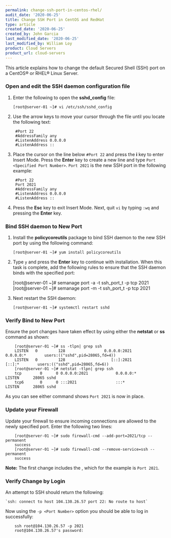 ```yaml
---
permalink: change-ssh-port-in-centos-rhel/
audit_date: '2020-06-25'
title: Change SSH Port in CentOS and RedHat
type: article
created_date: '2020-06-25'
created_by: John Garcia
last_modified_date: '2020-06-25'
last_modified_by: William Loy
product: Cloud Servers
product_url: cloud-servers
---
```


This article explains how to change the default Secured Shell (SSH) port on a CentOS&reg; or RHEL&reg; Linux Server.

### Open and edit the SSH daemon configuration file

1. Enter the following to open the **sshd_config** file:


    `[root@server-01 ~]# vi /etc/ssh/sshd_config`

2. Use the arrow keys to move your cursor through the file until you locate the following text:


        #Port 22
        #AddressFamily any
        #ListenAddress 0.0.0.0
        #ListenAddress ::

3. Place the cursor on the line below `#Port 22` and press the **i** key to enter Insert Mode. Press the **Enter** key to create a new line and type `Port <Specified Port Number>`. `Port 2021` is the new SSH port in the following example:


        #Port 22
        Port 2021
        #AddressFamily any
        #ListenAddress 0.0.0.0
        #ListenAddress ::


4. Press the **Esc** key to exit Insert Mode. Next, quit `vi` by typing `:wq` and pressing the **Enter** key.

### Bind SSH daemon to New Port

1. Install the **policycoreutils** package to bind SSH daemon to the new SSH port by using the following command:


    `[root@server-01 ~]# yum install policycoreutils`


2. Type `y` and press the **Enter** key to continue with installation. When this task is complete, add the following rules to ensure that the SSH daemon binds with the specified port:  


    [root@server-01 ~]# semanage port -a -t ssh_port_t -p tcp 2021
    [root@server-01 ~]# semanage port -m -t ssh_port_t -p tcp 2021


3. Next restart the SSH daemon:

    `[root@server-01 ~]# systemctl restart sshd`


### Verify Bind to New Port

Ensure the port changes have taken effect by using either the **netstat** or **ss** command as shown:

        [root@server-01 ~]# ss -tlpn| grep ssh
        LISTEN   0         128                 0.0.0.0:2021             0.0.0.0:*        users:(("sshd",pid=28065,fd=4))
        LISTEN   0         128                    [::]:2021                [::]:*        users:(("sshd",pid=28065,fd=6))
        [root@server-01 ~]# netstat -tlpn| grep ssh
        tcp        0      0 0.0.0.0:2021            0.0.0.0:*               LISTEN      28065 sshd
        tcp6       0      0 :::2021                 :::*                    LISTEN      28065 sshd

As you can see either command shows `Port 2021` is now in place.

### Update your Firewall

Update your firewall to ensure incoming connections are allowed to the newly specified port.  Enter the following two lines:

        [root@server-01 ~]# sudo firewall-cmd --add-port=2021/tcp --permanent
        success
        [root@server-01 ~]# sudo firewall-cmd --remove-service=ssh --permanent
        success

**Note:** The first change includes the **<desired port>**, which for the example is `Port 2021`.

### Verify Change by Login

An attempt to SSH should return the following:

    `ssh: connect to host 104.130.26.57 port 22: No route to host`

Now using the `-p <Port Number>` option you should be able to log in successfully:

        ssh root@104.130.26.57 -p 2021
        root@104.130.26.57's password:
